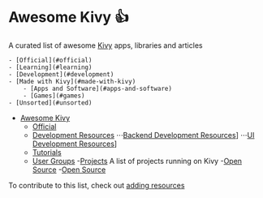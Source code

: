 # Awesome Kivy :+1:
A curated list of awesome [Kivy](https://kivy.org/) apps, libraries and articles

	- [Official](#official)
	- [Learning](#learning)
	- [Development](#development)
	- [Made with Kivy](#made-with-kivy)
		- [Apps and Software](#apps-and-software)
		- [Games](#games)
	- [Unsorted](#unsorted)
- [Awesome Kivy](#awesome-kivy)
	- [Official](#official)
	- [Development Resources](#devResources)
	    ⋅⋅⋅[Backend Development Resources](#backend)]
	    ⋅⋅⋅[UI Development Resources](#frontend)]
    - [Tutorials](#tutorials)
    - [User Groups](#usergroups)
    -[Projects](#projects)
      A list of projects running on Kivy
        -[Open Source](#open_source)
        -[Open Source](#premium)


To contribute to this list, check out [adding resources](CONTRIBUTING.md)
